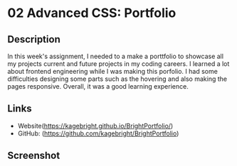 # 02 Advanced CSS: Portfolio

## Description
In this week's assignment, I needed to a make a porttfolio to showcase all my projects current and future projects in my coding careers. I learned a lot about frontend engineering while I was making this porfolio. I had some difficulties designing some parts such as the hovering and also making the pages responsive. Overall, it was a good learning experience.

## Links
- Website(https://kagebright.github.io/BrightPortfolio/)
- GitHub: (https://github.com/kagebright/BrightPortfolio)

## Screenshot
